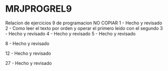 # MRJPROGREL9
Relacion de ejercicios 9 de programacion
NO COPIAR
1 - Hecho y revisado
2 - Como leer el texto por orden y operar el primero leido con el segundo
3 - Hecho y revisado
4 - Hecho y revisado
5 - Hecho y revisado

8 - Hecho y revisado

12 - Hecho y revisado

27 - Hecho y revisado